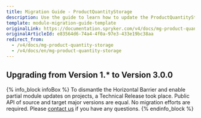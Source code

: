 ```yaml
---
title: Migration Guide - ProductQuantityStorage
description: Use the guide to learn how to update the ProductQuantityStorage module.
template: module-migration-guide-template
originalLink: https://documentation.spryker.com/v4/docs/mg-product-quantity-storage
originalArticleId: e83564d6-74a4-4f0a-97e3-433e19bc38aa
redirect_from:
  - /v4/docs/mg-product-quantity-storage
  - /v4/docs/en/mg-product-quantity-storage
---
```


## Upgrading from Version 1.* to Version 3.0.0

{% info_block infoBox %}
To dismantle the Horizontal Barrier and enable partial module updates on projects, a Technical Release took place. Public API of source and target major versions are equal. No migration efforts are required. Please [contact us](https://spryker.com/en/support/) if you have any questions.
{% endinfo_block %}

